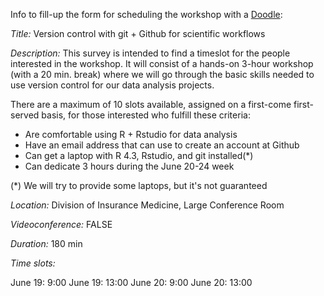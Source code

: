 Info to fill-up the form for scheduling the workshop with a
[Doodle](https://doodle.com/meeting/organize/groups):

*Title:* Version control with git + Github for scientific workflows

*Description:* This survey is intended to find a timeslot for the people
interested in the workshop. It will consist of a hands-on 3-hour workshop (with
a 20 min. break) where we will go through the basic skills needed to use version
control for our data analysis projects.

There are a maximum of 10 slots available, assigned on a first-come first-served
basis, for those interested who fulfill these criteria:

-   Are comfortable using R + Rstudio for data analysis
-   Have an email address that can use to create an account at Github
-   Can get a laptop with R 4.3, Rstudio, and git installed(\*)
-   Can dedicate 3 hours during the June 20-24 week

(\*) We will try to provide some laptops, but it's not guaranteed

*Location:* Division of Insurance Medicine, Large Conference Room

*Videoconference:* FALSE

*Duration:* 180 min

*Time slots:*

June 19:  9:00
June 19: 13:00
June 20:  9:00
June 20: 13:00
